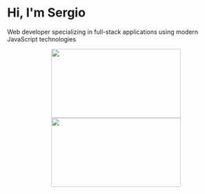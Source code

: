 
<h1>Hi, I'm Sergio</h1>
<p>Web developer specializing in full-stack applications using modern JavaScript technologies</p>

<p align="center">
  <img src="https://github-readme-stats.vercel.app/api?username=tutaabsoluta&show_icons=true&theme=radical&hide=stars&hide_rank=true" style="width: 300px; height: 160px;"/>
  <img src="https://github-readme-stats.vercel.app/api/top-langs/?username=tutaabsoluta&layout=compact&theme=radical&exclude_repo=python-fundamentals" style="width: 300px; height: 160px;"/>
</p>
